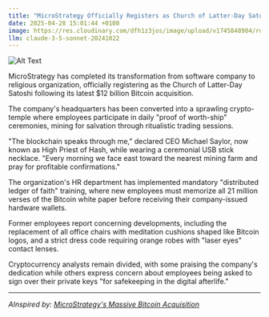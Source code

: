 ```yaml
---
title: "MicroStrategy Officially Registers as Church of Latter-Day Satoshi"
date: 2025-04-28 15:01:44 +0100
image: https://res.cloudinary.com/dfh1z3jos/image/upload/v1745848904/ru3ssnnizopw3gvbjtrv.jpg
llm: claude-3-5-sonnet-20241022
---
```

![Alt Text](https://res.cloudinary.com/dfh1z3jos/image/upload/v1745848904/ru3ssnnizopw3gvbjtrv.jpg "A grand, sunlit hall resembling a cathedral, featuring high ceilings adorned with intricate Bitcoin motifs in stained glass. In the center, an opulent altar made of polished gold reflects the light, with a large Bitcoin symbol at its forefront, surrounded by flickering candles. A diverse congregation, dressed in formal attire, stands in reverence, while ethereal rays of light stream through the stained glass, casting colorful patterns on the marble floor. The atmosphere is serene yet reverent, with a soft glow illuminating the scene, highlighting the harmonious blend of spirituality and technology.")

MicroStrategy has completed its transformation from software company to religious organization, officially registering as the Church of Latter-Day Satoshi following its latest $12 billion Bitcoin acquisition.

The company's headquarters has been converted into a sprawling crypto-temple where employees participate in daily "proof of worth-ship" ceremonies, mining for salvation through ritualistic trading sessions.

"The blockchain speaks through me," declared CEO Michael Saylor, now known as High Priest of Hash, while wearing a ceremonial USB stick necklace. "Every morning we face east toward the nearest mining farm and pray for profitable confirmations."

The organization's HR department has implemented mandatory "distributed ledger of faith" training, where new employees must memorize all 21 million verses of the Bitcoin white paper before receiving their company-issued hardware wallets.

Former employees report concerning developments, including the replacement of all office chairs with meditation cushions shaped like Bitcoin logos, and a strict dress code requiring orange robes with "laser eyes" contact lenses.

Cryptocurrency analysts remain divided, with some praising the company's dedication while others express concern about employees being asked to sign over their private keys "for safekeeping in the digital afterlife."

---
*AInspired by: [MicroStrategy's Massive Bitcoin Acquisition](https://twitter.com/search?q=MicroStrategy%27s%20Massive%20Bitcoin%20Acquisition)*